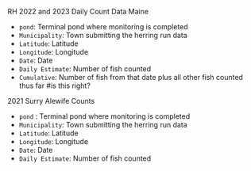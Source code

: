 RH 2022 and 2023 Daily Count Data Maine 
- `pond`: Terminal pond where monitoring is completed 
- `Municipality`: Town submitting the herring run data
- `Latitude`: Latitude 
- `Longitude`: Longitude
- `Date`: Date 
- `Daily Estimate`: Number of fish counted 
- `Cumulative`: Number of fish from that date plus all other fish counted thus far #is this right? 


2021 Surry Alewife Counts 
- `pond` : Terminal pond where monitoring is completed 
- `Municipality`: Town submitting the herring run data
- `Latitude`: Latitude 
- `Longitude`: Longitude
- `Date`: Date 
- `Daily Estimate`: Number of fish counted 